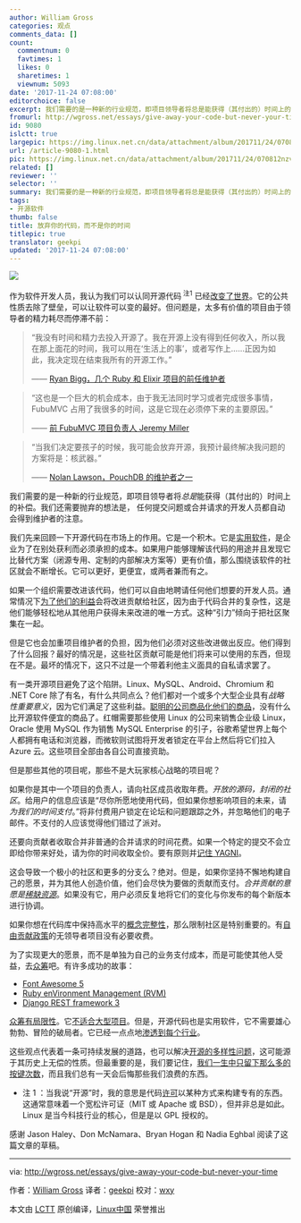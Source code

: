 ```yaml
---
author: William Gross
categories: 观点
comments_data: []
count:
  commentnum: 0
  favtimes: 1
  likes: 0
  sharetimes: 1
  viewnum: 5093
date: '2017-11-24 07:08:00'
editorchoice: false
excerpt: 我们需要的是一种新的行业规范，即项目领导者将总是能获得（其付出的）时间上的补偿。我们还需要抛弃的想法是， 任何提交问题或合并请求的开发人员都自动会得到维护者的注意。
fromurl: http://wgross.net/essays/give-away-your-code-but-never-your-time
id: 9080
islctt: true
largepic: https://img.linux.net.cn/data/attachment/album/201711/24/070812nzvnszsdnnsp7plq.jpg
url: /article-9080-1.html
pic: https://img.linux.net.cn/data/attachment/album/201711/24/070812nzvnszsdnnsp7plq.jpg.thumb.jpg
related: []
reviewer: ''
selector: ''
summary: 我们需要的是一种新的行业规范，即项目领导者将总是能获得（其付出的）时间上的补偿。我们还需要抛弃的想法是， 任何提交问题或合并请求的开发人员都自动会得到维护者的注意。
tags:
- 开源软件
thumb: false
title: 放弃你的代码，而不是你的时间
titlepic: true
translator: geekpi
updated: '2017-11-24 07:08:00'
---
```


![](https://img.linux.net.cn/data/attachment/album/201711/24/070812nzvnszsdnnsp7plq.jpg)


作为软件开发人员，我认为我们可以认同开源代码<sup> 注1</sup> 已经[改变了世界](https://www.wired.com/insights/2013/07/in-a-world-without-open-source/)。它的公共性质去除了壁垒，可以让软件可以变的最好。但问题是，太多有价值的项目由于领导者的精力耗尽而停滞不前：



> 
> “我没有时间和精力去投入开源了。我在开源上没有得到任何收入，所以我在那上面花的时间，我可以用在‘生活上的事’，或者写作上……正因为如此，我决定现在结束我所有的开源工作。”
> 
> 
> —— [Ryan Bigg，几个 Ruby 和 Elixir 项目的前任维护者](http://ryanbigg.com/2015/11/open-source-work)
> 
> 
> 



> 
> “这也是一个巨大的机会成本，由于我无法同时学习或者完成很多事情，FubuMVC 占用了我很多的时间，这是它现在必须停下来的主要原因。”
> 
> 
> —— [前 FubuMVC 项目负责人 Jeremy Miller](https://jeremydmiller.com/2014/04/03/im-throwing-in-the-towel-in-fubumvc/)
> 
> 
> 



> 
> “当我们决定要孩子的时候，我可能会放弃开源，我预计最终解决我问题的方案将是：核武器。”
> 
> 
> —— [Nolan Lawson，PouchDB 的维护者之一](https://nolanlawson.com/2017/03/05/what-it-feels-like-to-be-an-open-source-maintainer/)
> 
> 
> 


我们需要的是一种新的行业规范，即项目领导者将*总是*能获得（其付出的）时间上的补偿。我们还需要抛弃的想法是， 任何提交问题或合并请求的开发人员都自动会得到维护者的注意。


我们先来回顾一下开源代码在市场上的作用。它是一个积木。它是[实用软件](https://martinfowler.com/bliki/UtilityVsStrategicDichotomy.html)，是企业为了在别处获利而必须承担的成本。如果用户能够理解该代码的用途并且发现它比替代方案（闭源专用、定制的内部解决方案等）更有价值，那么围绕该软件的社区就会不断增长。它可以更好，更便宜，或两者兼而有之。


如果一个组织需要改进该代码，他们可以自由地聘请任何他们想要的开发人员。通常情况下[为了他们的利益](https://tessel.io/blog/67472869771/monetizing-open-source)会将改进贡献给社区，因为由于代码合并的复杂性，这是他们能够轻松地从其他用户获得未来改进的唯一方式。这种“引力”倾向于把社区聚集在一起。


但是它也会加重项目维护者的负担，因为他们必须对这些改进做出反应。他们得到了什么回报？最好的情况是，这些社区贡献可能是他们将来可以使用的东西，但现在不是。最坏的情况下，这只不过是一个带着利他主义面具的自私请求罢了。


有一类开源项目避免了这个陷阱。Linux、MySQL、Android、Chromium 和 .NET Core 除了有名，有什么共同点么？他们都对一个或多个大型企业具有*战略性重要意义*，因为它们满足了这些利益。[聪明的公司商品化他们的商品](https://www.joelonsoftware.com/2002/06/12/strategy-letter-v/)，没有什么比开源软件便宜的商品了。红帽需要那些使用 Linux 的公司来销售企业级 Linux，Oracle 使用 MySQL 作为销售 MySQL Enterprise 的引子，谷歌希望世界上每个人都拥有电话和浏览器，而微软则试图将开发者锁定在平台上然后将它们拉入 Azure 云。这些项目全部由各自公司直接资助。


但是那些其他的项目呢，那些不是大玩家核心战略的项目呢？


如果你是其中一个项目的负责人，请向社区成员收取年费。*开放的源码，封闭的社区*。给用户的信息应该是“尽你所愿地使用代码，但如果你想影响项目的未来，请*为我们的时间支付*。”将非付费用户锁定在论坛和问题跟踪之外，并忽略他们的电子邮件。不支付的人应该觉得他们错过了派对。


还要向贡献者收取合并非普通的合并请求的时间花费。如果一个特定的提交不会立即给你带来好处，请为你的时间收取全价。要有原则并[记住 YAGNI](https://martinfowler.com/bliki/Yagni.html)。


这会导致一个极小的社区和更多的分支么？绝对。但是，如果你坚持不懈地构建自己的愿景，并为其他人创造价值，他们会尽快为要做的贡献而支付。*合并贡献的意愿是[稀缺资源](https://hbr.org/2010/11/column-to-win-create-whats-scarce)*。如果没有它，用户必须反复地将它们的变化与你发布的每个新版本进行协调。


如果你想在代码库中保持高水平的[概念完整性](http://wiki.c2.com/?ConceptualIntegrity)，那么限制社区是特别重要的。有[自由贡献政策](https://opensource.com/life/16/5/growing-contributor-base-modern-open-source)的无领导者项目没有必要收费。


为了实现更大的愿景，而不是单独为自己的业务支付成本，而是可能使其他人受益，去[众筹](https://poststatus.com/kickstarter-open-source-project/)吧。有许多成功的故事：


* [Font Awesome 5](https://www.kickstarter.com/projects/232193852/font-awesome-5)
* [Ruby enVironment Management (RVM)](https://www.bountysource.com/teams/rvm/fundraiser)
* [Django REST framework 3](https://www.kickstarter.com/projects/tomchristie/django-rest-framework-3)


[众筹有局限性](http://blog.felixbreuer.net/2013/04/24/crowdfunding-for-open-source.html)。它[不适合](https://www.indiegogo.com/projects/geary-a-beautiful-modern-open-source-email-client#/)[大型项目](http://www.itworld.com/article/2708360/open-source-tools/canonical-misses-smartphone-crowdfunding-goal-by--19-million.html)。但是，开源代码也是实用软件，它不需要雄心勃勃、冒险的破局者。它已经一点点地[渗透到每个行业](http://www.infoworld.com/article/2914643/open-source-software/rise-and-rise-of-open-source.html)。


这些观点代表着一条可持续发展的道路，也可以解决[开源的多样性问题](http://readwrite.com/2013/12/11/open-source-diversity/)，这可能源于其历史上无偿的性质。但最重要的是，我们要记住，[我们一生中只留下那么多的按键次数](http://keysleft.com/)，而且我们总有一天会后悔那些我们浪费的东西。


* 注 1 ：当我说“开源”时，我的意思是代码[许可](https://choosealicense.com/)以某种方式来构建专有的东西。这通常意味着一个宽松许可证（MIT 或 Apache 或 BSD），但并非总是如此。Linux 是当今科技行业的核心，但是是以 GPL 授权的。


感谢 Jason Haley、Don McNamara、Bryan Hogan 和 Nadia Eghbal 阅读了这篇文章的草稿。




---


via: <http://wgross.net/essays/give-away-your-code-but-never-your-time>


作者：[William Gross](http://wgross.net/#about-section) 译者：[geekpi](https://github.com/geekpi) 校对：[wxy](https://github.com/wxy)


本文由 [LCTT](https://github.com/LCTT/TranslateProject) 原创编译，[Linux中国](https://linux.cn/) 荣誉推出